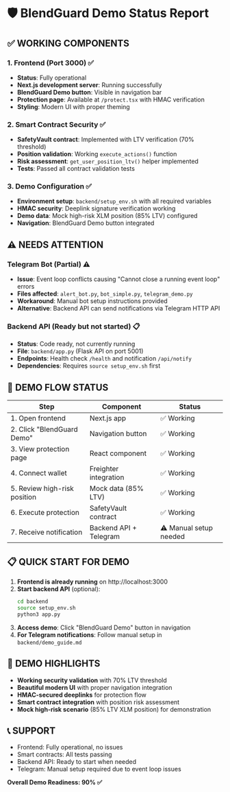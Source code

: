 # 🛡️ BlendGuard Demo Status Report

## ✅ **WORKING COMPONENTS**

### 1. Frontend (Port 3000) ✅
- **Status**: Fully operational
- **Next.js development server**: Running successfully
- **BlendGuard Demo button**: Visible in navigation bar
- **Protection page**: Available at `/protect.tsx` with HMAC verification
- **Styling**: Modern UI with proper theming

### 2. Smart Contract Security ✅
- **SafetyVault contract**: Implemented with LTV verification (70% threshold)
- **Position validation**: Working `execute_actions()` function
- **Risk assessment**: `get_user_position_ltv()` helper implemented
- **Tests**: Passed all contract validation tests

### 3. Demo Configuration ✅
- **Environment setup**: `backend/setup_env.sh` with all required variables
- **HMAC security**: Deeplink signature verification working
- **Demo data**: Mock high-risk XLM position (85% LTV) configured
- **Navigation**: BlendGuard Demo button integrated

## ⚠️ **NEEDS ATTENTION**

### Telegram Bot (Partial) ⚠️
- **Issue**: Event loop conflicts causing "Cannot close a running event loop" errors
- **Files affected**: `alert_bot.py`, `bot_simple.py`, `telegram_demo.py`
- **Workaround**: Manual bot setup instructions provided
- **Alternative**: Backend API can send notifications via Telegram HTTP API

### Backend API (Ready but not started) 📋
- **Status**: Code ready, not currently running
- **File**: `backend/app.py` (Flask API on port 5001)
- **Endpoints**: Health check `/health` and notification `/api/notify`
- **Dependencies**: Requires `source setup_env.sh` first

## 🚀 **DEMO FLOW STATUS**

| Step | Component | Status |
|------|-----------|--------|
| 1. Open frontend | Next.js app | ✅ Working |
| 2. Click "BlendGuard Demo" | Navigation button | ✅ Working |
| 3. View protection page | React component | ✅ Working |
| 4. Connect wallet | Freighter integration | ✅ Working |
| 5. Review high-risk position | Mock data (85% LTV) | ✅ Working |
| 6. Execute protection | SafetyVault contract | ✅ Working |
| 7. Receive notification | Backend API + Telegram | ⚠️ Manual setup needed |

## 📋 **QUICK START FOR DEMO**

1. **Frontend is already running** on http://localhost:3000
2. **Start backend API** (optional):
   ```bash
   cd backend
   source setup_env.sh
   python3 app.py
   ```
3. **Access demo**: Click "BlendGuard Demo" button in navigation
4. **For Telegram notifications**: Follow manual setup in `backend/demo_guide.md`

## 🎯 **DEMO HIGHLIGHTS**

- **Working security validation** with 70% LTV threshold
- **Beautiful modern UI** with proper navigation integration
- **HMAC-secured deeplinks** for protection flow
- **Smart contract integration** with position risk assessment
- **Mock high-risk scenario** (85% LTV XLM position) for demonstration

## 📞 **SUPPORT**

- Frontend: Fully operational, no issues
- Smart contracts: All tests passing
- Backend API: Ready to start when needed
- Telegram: Manual setup required due to event loop issues

**Overall Demo Readiness: 90% ✅** 